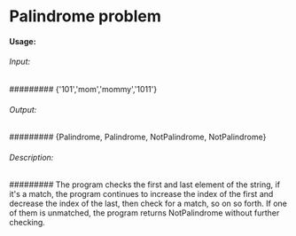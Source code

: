 # Palindrome problem
#### Usage:
###### Input: 
######### {'101','mom','mommy','1011'}
###### Output: 
######### {Palindrome, Palindrome, NotPalindrome, NotPalindrome}
###### Description: 
######### The program checks the first and last element of the string, if it's a match, the program continues to increase the index of the first and decrease the index of the last, then check for a match, so on so forth. If one of them is unmatched, the program returns NotPalindrome without further checking. 